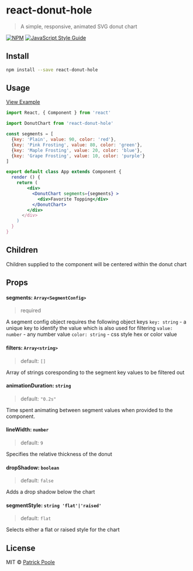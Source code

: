 # react-donut-hole

> A simple, responsive, animated SVG donut chart

[![NPM](https://img.shields.io/npm/v/react-donut-hole.svg)](https://www.npmjs.com/package/react-donut-hole) [![JavaScript Style Guide](https://img.shields.io/badge/code_style-standard-brightgreen.svg)](https://standardjs.com)

## Install

```bash
npm install --save react-donut-hole
```

## Usage

[View Example](https://gluemonkey.github.io/react-donut-hole)

```jsx
import React, { Component } from 'react'

import DonutChart from 'react-donut-hole'

const segments = [
  {key: 'Plain', value: 90, color: 'red'},
  {key: 'Pink Frosting', value: 80, color: 'green'},
  {key: 'Maple Frosting', value: 20, color: 'blue'},
  {key: 'Grape Frosting', value: 10, color: 'purple'}
]

export default class App extends Component {
  render () {
    return (
        <div>
          <DonutChart segments={segments} >
            <div>Favorite Topping</div>
          </DonutChart>
        </div>
      </div>
    )
  }
}

```
## Children

Children supplied to the component will be centered within the donut chart

## Props

#### segments: `Array<SegmentConfig>`

> required

A segment config object requires the following object keys
`key: string` - a unique key to identify the value which is also used for filtering
`value: number` - any number value
`color: string` - css style hex or color value

#### filters: `Array<string>`

> default: `[]`

Array of strings coresponding to the segment key values to be filtered out

#### animationDuration: `string`

> default: `"0.2s"`

Time spent animating between segment values when provided to the component.


#### lineWidth: `number`

> default: `9`

Specifies the relative thickness of the donut

#### dropShadow: `boolean`

> default: `false`

Adds a drop shadow below the chart

#### segmentStyle: `string 'flat'|'raised'`

> default: `flat`

Selects either a flat or raised style for the chart

## License

MIT © [Patrick Poole](https://github.com/gluemonkey)
